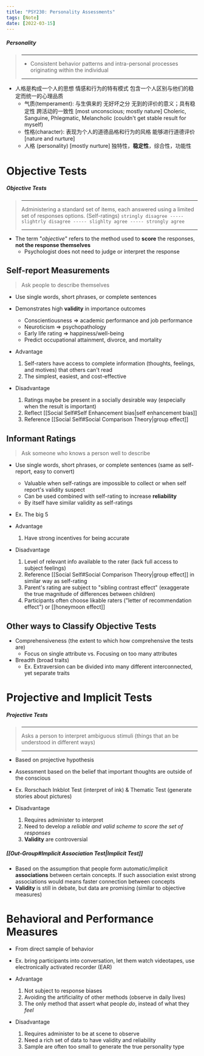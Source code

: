 ```yaml
---
title: "PSY230: Personality Assessments"
tags: [Note]
date: [2022-03-15]
---
```



##### Personality
> ------------------------------------------------------------
> - Consistent behavior patterns and intra-personal processes originating within the individual
>
> ------------------------------------------------------------

- 人格是构成一个人的思想 情感和行为的特有模式 包含一个人区别与他们的稳定而统一的心理品质
   - 气质(temperament): 与生俱来的 无好坏之分 无到的评价的意义；具有稳定性 跨活动的一致性 [most unconscious; mostly nature] Choleric, Sanguine, Phlegmatic, Melancholic (couldn't get stable result for myself)
   - 性格(character): 表现为个人的道德品格和行为的风格 能够进行道德评价 [nature and nurture]
   - 人格 (personality) [mostly nurture] 独特性，**稳定性**，综合性，功能性

# Objective Tests

##### Objective Tests
> ------------------------------------------------------------
> Administering a standard set of items, each answered using a limited set of responses options. (Self-ratings)
> `stringly disagree ----- slightrly disagree ----- slighlty agree ----- strongly agree`
>
> ------------------------------------------------------------

- The term "*objective*" refers to the method used to **score** the responses, **not the response themselves**
    - Psychologist does not need to judge or interpret the response

## Self-report Measurements

> Ask people to describe themselves

- Use single words, short phrases, or complete sentences
- Demonstrates high **validity** in importance outcomes
    - Conscientiousness => academic performance and job performance
    - Neuroticism => psychopathology
    - Early life rating => happiness/well-being
    - Predict occupational attainment, divorce, and mortality

- Advantage
    1. Self-raters have access to complete information (thoughts, feelings, and motives) that others can't read
    2. The simplest, easiest, and cost-effective
- Disadvantage
    1. Ratings maybe be present in a socially desirable way (especially when the result is important)
    2. Reflect [[Social Self#Self Enhancement bias|self enhancement bias]]
    3. Reference [[Social Self#Social Comparison Theory|group effect]]

## Informant Ratings

> Ask someone who knows a person well to describe

- Use single words, short phrases, or complete sentences (same as self-report, easy to convert)
    - Valuable when self-ratings are impossible to collect or when self report's validity suspect
    - Can be used combined with self-rating to increase **reliability**
    - By itself have similar validity as self-ratings
- Ex. The big 5

- Advantage
    1. Have strong incentives for being accurate
- Disadvantage
    1. Level of relevant info available to the rater (lack full access to subject feelings)
    2. Reference [[Social Self#Social Comparison Theory|group effect]] in similar way as self-rating
    3. Parent's rating are subject to "sibling contrast effect" (exaggerate the true magnitude of differences between children)
    4. Participants often choose likable raters ("letter of recommendation effect") or [[honeymoon effect]]

## Other ways to Classify Objective Tests

- Comprehensiveness (the extent to which how comprehensive the tests are)
    - Focus on single attribute vs. Focusing on too many attributes
- Breadth (broad traits)
    - Ex. Extraversion can be divided into many different interconnected, yet separate traits


# Projective and Implicit Tests

##### Projective Tests
> ------------------------------------------------------------
> Asks a person to interpret ambiguous stimuli (things that an be understood in different ways)
>
> ------------------------------------------------------------

- Based on projective hypothesis
- Assessment based on the belief that important thoughts are outside of the conscious
- Ex. Rorschach Inkblot Test (interpret of ink) & Thematic Test (generate stories about pictures)

- Disadvantage
    1. Requires administer to interpret
    2. Need to develop a *reliable and valid scheme to score the set of responses*
    3. **Validity** are controversial

##### [[Out-Group#Implicit Association Test|Implicit Test]]

- Based on the assumption that people form automatic/implicit **associations** between certain concepts. If such association exist strong associations would means faster connection between concepts
- **Validity** is still in debate, but data are promising (similar to objective measures)


# Behavioral and Performance Measures

- From direct sample of behavior
- Ex. bring participants into conversation, let them watch videotapes, use electronically activated recorder (EAR)

- Advantage
    1. Not subject to response biases
    2. Avoiding the artificiality of other methods (observe in daily lives)
    3. The only method that assert what people *do*, instead of what they *feel*
- Disadvantage
    1. Requires administer to be at scene to observe
    2. Need a rich set of data to have validity and reliability
    3. Sample are often too small to generate the true personality type
